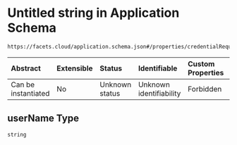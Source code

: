 # Untitled string in Application Schema

```txt
https://facets.cloud/application.schema.json#/properties/credentialRequests/properties/dbs/properties/mongo/items/0/properties/environmentVariables/items/0/properties/userName
```



| Abstract            | Extensible | Status         | Identifiable            | Custom Properties | Additional Properties | Access Restrictions | Defined In                                                                                     |
| :------------------ | :--------- | :------------- | :---------------------- | :---------------- | :-------------------- | :------------------ | :--------------------------------------------------------------------------------------------- |
| Can be instantiated | No         | Unknown status | Unknown identifiability | Forbidden         | Allowed               | none                | [application.schema.json*](../../../assets/out/application.schema.json "open original schema") |

## userName Type

`string`
